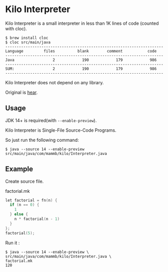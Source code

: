 # Kilo Interpreter

Kilo Interpreter is a small interpreter in less than 1K lines of code (counted with cloc).

```
$ brew install cloc
$ cloc src/main/java
----------------------------------------------------------------------
Language         files          blank        comment           code
----------------------------------------------------------------------
Java                 2            190            179            986
----------------------------------------------------------------------
SUM:                 2            190            179            986
----------------------------------------------------------------------

```

Kilo Interpreter does not depend on any library.

Original is [hear](https://interpreterbook.com/).


## Usage

JDK 14+ is required(with `--enable-preview`).

Kilo Interpreter is Single-File Source-Code Programs.

So just run the following command:

```
$ java --source 14 --enable-preview src/main/java/com/mammb/kilo/Interpreter.java
```


## Example

Create source file.
 
factorial.mk
```c
let factorial = fn(n) {
  if (n == 0) {
    1
  } else {
    n * factorial(n - 1)
  }
};
factorial(5);
```

Run it :
```
$ java --source 14 --enable-preview \
src/main/java/com/mammb/kilo/Interpreter.java \
factorial.mk
120
```


